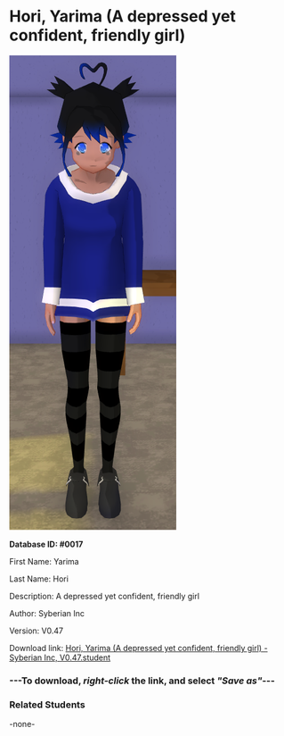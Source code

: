 # Hori, Yarima (A depressed yet confident, friendly girl)

<img src="../../Files/Images/Hori, Yarima (A depressed yet confident, friendly girl).png" title="Hori, Yarima (A depressed yet confident, friendly girl) - Syberian Inc, V0.47">

**Database ID: #0017**

First Name: Yarima

Last Name: Hori

Description: A depressed yet confident, friendly girl

Author: Syberian Inc

Version: V0.47

Download link: <a href="https://raw.githubusercontent.com/Arbiter1223/Daigaku-Gurashi-Custom-Students/master/Files/Student%20Files/Hori%2C%20Yarima%20(A%20depressed%20yet%20confident%2C%20friendly%20girl)%20-%20Syberian%20Inc%2C%20V0.47.student">Hori, Yarima (A depressed yet confident, friendly girl) - Syberian Inc, V0.47.student</a>

### ---**To download, _right-click_ the link, and select _"Save as"_**---

### Related Students

-none-
